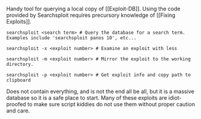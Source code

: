 Handy tool for querying a local copy of [[Exploit-DB]]. Using the code provided by Searchsploit requires precursory knowledge of [[Fixing Exploits]]. 

```shell
searchsploit <search term> # Query the database for a search term. Examples include 'searchsploit panos 10', etc...

searchsploit -x <exploit number> # Examine an exploit with less

searchsploit -m <exploit number> # Mirror the exploit to the working directory.

searchsploit -p <exploit number> # Get exploit info and copy path to clipboard
```

Does not contain everything, and is not the end all be all, but it is a massive database so it is a safe place to start. Many of these exploits are idiot-proofed to make sure script kiddies do not use them without proper caution and care. 
